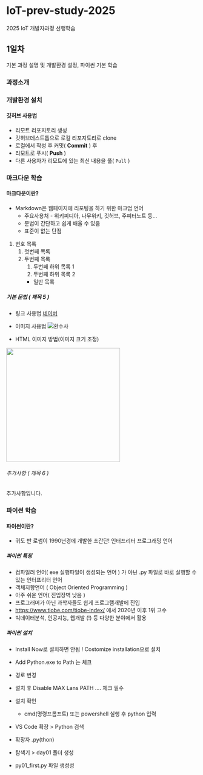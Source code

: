 # IoT-prev-study-2025
2025 IoT 개발자과정 선행학습

## 1일차
기본 과정 설명 및 개발환경 설정, 파이썬 기본 학습

### 과정소개

### 개발환경 설치

#### 깃허브 사용법
- 리모트 리포지토리 생성
- 깃허브데스트톱으로 로컬 리포지토리로 clone
- 로컬에서 작성 후 커밋( **Commit** ) 후 
- 리모트로 푸시( **Push** )
- 다른 사용자가 리모트에 있는 최신 내용을 풀( `Pull` ) 

### 마크다운 학습

#### 마크다운이란?
- Markdown은 웹페이지에 리포팅을 하기 위한 마크업 언어
    - 주요사용처 - 위키피디아, 나무위키, 깃허브, 주피터노트 등...
    - 문법이 간단하고 쉽게 배울 수 있음
    - 표준이 없는 단점

1. 번호 목록
    1. 첫번째 목록
    2. 두번째 목록
        1. 두번째 하위 목록 1
        2. 두번째 하위 목록 2
        - 일반 목록
            
##### 기본 문법 ( 제목 5 )
- 링크 사용법
[네이버](https://www.naver.com)

- 이미지 사용법
![환수사](https://ssl.pstatic.net/melona/libs/1522/1522020/aa5b48b7e7f7e1e6d44c_20250109174152630.jpg)

- HTML 이미지 방법(이미지 크기 조정)
<img src="https://ssl.pstatic.net/melona/libs/1522/1522020/aa5b48b7e7f7e1e6d44c_20250109174152630.jpg" width="300">

###### 추가사항 ( 제목 6 )
추가사항입니다.

### 파이썬 학습

#### 파이썬이란?
- 귀도 반 로썸이 1990년경에 개발한 초간단! 인터프리터 프로그래밍 언어

##### 파이썬 특징
- 컴파일러 언어( exe 실행파일이 생성되는 언어 ) 가 아닌 .py 파일로 바로 실행할 수 있는 인터프리터 언어
- 객체지향언어 ( Object Oriented Programming )
- 아주 쉬운 언어( 진입장벽 낮음 )
- 프로그래머가 아닌 과학자들도 쉽게 프로그램개발에 진입
- https://www.tiobe.com/tiobe-index/ 에서 2020년 이후 1위 고수
- 빅데이터분석, 인공지능, 웹개발 (!) 등 다양한 분야에서 활용

##### 파이썬 설치
- Install Now로 설치하면 안됨 ! Costomize installation으로  설치
- Add Python.exe to Path 는 체크 
- 경로 변경
- 설치 후 Disable MAX Lans PATH .... 체크 필수
- 설치 확인
    - cmd(명령프롬프트) 또는 powershell 실행 후 python 입력 

- VS Code 확장 > Python 검색
- 확장자 .py(thon) 
- 탐색기 > day01 폴더 생성
- py01_first.py 파일 생성성